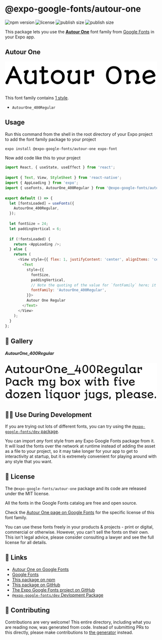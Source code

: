 # @expo-google-fonts/autour-one

![npm version](https://flat.badgen.net/npm/v/@expo-google-fonts/autour-one)
![license](https://flat.badgen.net/github/license/expo/google-fonts)
![publish size](https://flat.badgen.net/packagephobia/install/@expo-google-fonts/autour-one)
![publish size](https://flat.badgen.net/packagephobia/publish/@expo-google-fonts/autour-one)

This package lets you use the [**Autour One**](https://fonts.google.com/specimen/Autour+One) font family from [Google Fonts](https://fonts.google.com/) in your Expo app.

## Autour One

![Autour One](./font-family.png)

This font family contains [1 style](#-gallery).

- `AutourOne_400Regular`

## Usage

Run this command from the shell in the root directory of your Expo project to add the font family package to your project
```sh
expo install @expo-google-fonts/autour-one expo-font
```

Now add code like this to your project
```js
import React, { useState, useEffect } from 'react';

import { Text, View, StyleSheet } from 'react-native';
import { AppLoading } from 'expo';
import { useFonts, AutourOne_400Regular } from '@expo-google-fonts/autour-one';

export default () => {
  let [fontsLoaded] = useFonts({
    AutourOne_400Regular,
  });

  let fontSize = 24;
  let paddingVertical = 6;

  if (!fontsLoaded) {
    return <AppLoading />;
  } else {
    return (
      <View style={{ flex: 1, justifyContent: 'center', alignItems: 'center' }}>
        <Text
          style={{
            fontSize,
            paddingVertical,
            // Note the quoting of the value for `fontFamily` here; it expects a string!
            fontFamily: 'AutourOne_400Regular',
          }}>
          Autour One Regular
        </Text>
      </View>
    );
  }
};

```

## 🔡 Gallery

##### AutourOne_400Regular
![AutourOne_400Regular](./AutourOne_400Regular.ttf.png)


## 👩‍💻 Use During Development

If you are trying out lots of different fonts, you can try using the [`@expo-google-fonts/dev` package](https://github.com/expo/google-fonts/tree/master/font-packages/dev#readme).

You can import *any* font style from any Expo Google Fonts package from it. It will load the fonts
over the network at runtime instead of adding the asset as a file to your project, so it may take longer
for your app to get to interactivity at startup, but it is extremely convenient
for playing around with any style that you want.

## 📖 License

The `@expo-google-fonts/autour-one` package and its code are released under the MIT license.

All the fonts in the Google Fonts catalog are free and open source.

Check the [Autour One page on Google Fonts](https://fonts.google.com/specimen/Autour+One) for the specific license of this font family.

You can use these fonts freely in your products & projects - print or digital, commercial or otherwise. However, you can't sell the fonts on their own. This isn't legal advice, please consider consulting a lawyer and see the full license for all details.

## 🔗 Links

- [Autour One on Google Fonts](https://fonts.google.com/specimen/Autour+One)
- [Google Fonts](https://fonts.google.com/)
- [This package on npm](https://www.npmjs.com/package/@expo-google-fonts/autour-one)
- [This package on GitHub](https://github.com/expo/google-fonts/tree/master/font-packages/autour-one)
- [The Expo Google Fonts project on GitHub](https://github.com/expo/google-fonts)
- [`@expo-google-fonts/dev` Devlopment Package](https://github.com/expo/google-fonts/tree/master/font-packages/dev)

## 🤝 Contributing

Contributions are very welcome! This entire directory, including what you are reading now, was generated from code. Instead of submitting PRs to this directly, please make contributions to [the generator](https://github.com/expo/google-fonts/tree/master/packages/generator) instead.
